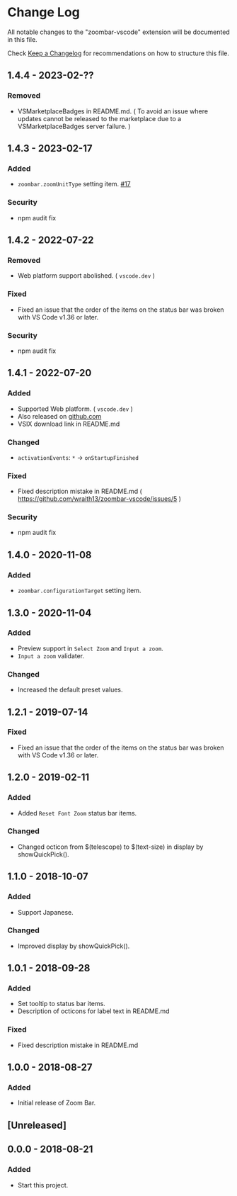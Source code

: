 # Change Log

All notable changes to the "zoombar-vscode" extension will be documented in this file.

Check [Keep a Changelog](http://keepachangelog.com/) for recommendations on how to structure this file.

## 1.4.4 - 2023-02-??

### Removed

- VSMarketplaceBadges in README.md. ( To avoid an issue where updates cannot be released to the marketplace due to a VSMarketplaceBadges server failure. )

## 1.4.3 - 2023-02-17

### Added

- `zoombar.zoomUnitType` setting item. [#17](https://github.com/wraith13/zoombar-vscode/issues/17)

### Security

- npm audit fix

## 1.4.2 - 2022-07-22

### Removed

- Web platform support abolished. ( `vscode.dev` )

### Fixed

- Fixed an issue that the order of the items on the status bar was broken with VS Code v1.36 or later.

### Security

- npm audit fix

## 1.4.1 - 2022-07-20

### Added

- Supported Web platform. ( `vscode.dev` )
- Also released on [github.com](https://github.com/wraith13/zoombar-vscode/releases)
- VSIX download link in README.md

### Changed

- `activationEvents`: `*` -> `onStartupFinished`

### Fixed

- Fixed description mistake in README.md ( https://github.com/wraith13/zoombar-vscode/issues/5 )

### Security

- npm audit fix

## 1.4.0 - 2020-11-08

### Added

- `zoombar.configurationTarget` setting item.

## 1.3.0 - 2020-11-04

### Added

- Preview support in `Select Zoom` and `Input a zoom`.
- `Input a zoom` validater.

### Changed

- Increased the default preset values.

## 1.2.1 - 2019-07-14

### Fixed

- Fixed an issue that the order of the items on the status bar was broken with VS Code v1.36 or later.

## 1.2.0 - 2019-02-11

### Added

- Added `Reset Font Zoom` status bar items.

### Changed

- Changed octicon from $(telescope) to $(text-size) in display by showQuickPick().

## 1.1.0 - 2018-10-07

### Added

- Support Japanese.

### Changed

- Improved display by showQuickPick().

## 1.0.1 - 2018-09-28

### Added

- Set tooltip to status bar items.
- Description of octicons for label text in README.md

### Fixed

- Fixed description mistake in README.md

## 1.0.0 - 2018-08-27

### Added

- Initial release of Zoom Bar.

## [Unreleased]

## 0.0.0 - 2018-08-21

### Added

- Start this project.
